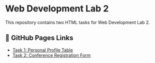 # Web Development Lab 2

This repository contains two HTML tasks for Web Development Lab 2.

## 🔗 GitHub Pages Links

- [Task 1: Personal Profile Table](https://luqmanaaziz.github.io/webdev_lab2/task_1.html)
- [Task 2: Conference Registration Form](https://luqmanaaziz.github.io/webdev_lab2/task_2.html)
